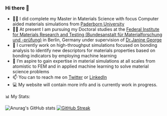 ### Hi there 👋

- :student: I did complete my Master in Materials Science with focus Computer aided materials simulations from [Paderborn University](https://www.uni-paderborn.de/)
- :scientist: At present I am pursuing my Doctoral studies at the [Federal Institute for Materials Research and Testing (Bundesanstalt für Materialforschung und -prüfung)](https://www.bam.de/Navigation/EN/Home/home.html) in Berlin, Germany under supervision of [Dr.Janine George](https://github.com/JaGeo)
- 🔭 I currently work on high-throughput simulations focused on bonding analysis to identify new descriptors for materials properties based on bonding indicators by employing machine learning
- 👯 I’m aspire to gain expertise in material simulations at all scales from atomistic to FEM and in applied machine learning to solve material science problems
- 📫 You can to reach me on [Twitter](https://twitter.com/NaikAak) or [LinkedIn](https://www.linkedin.com/in/aakashnaik23/)
- 💻 My website will contain more info and is currently work in progress.

:bar_chart: My Stats: 

![Anurag's GitHub stats](https://github-readme-stats.vercel.app/api?username=naik-aakash&show_icons=true&theme=tokyonight)
[![GitHub Streak](https://streak-stats.demolab.com?user=naik-aakash&theme=tokyonight&hide_border=true&border_radius=6.5&date_format=M%20j%5B%2C%20Y%5D&mode=weekly)](https://git.io/streak-stats)

